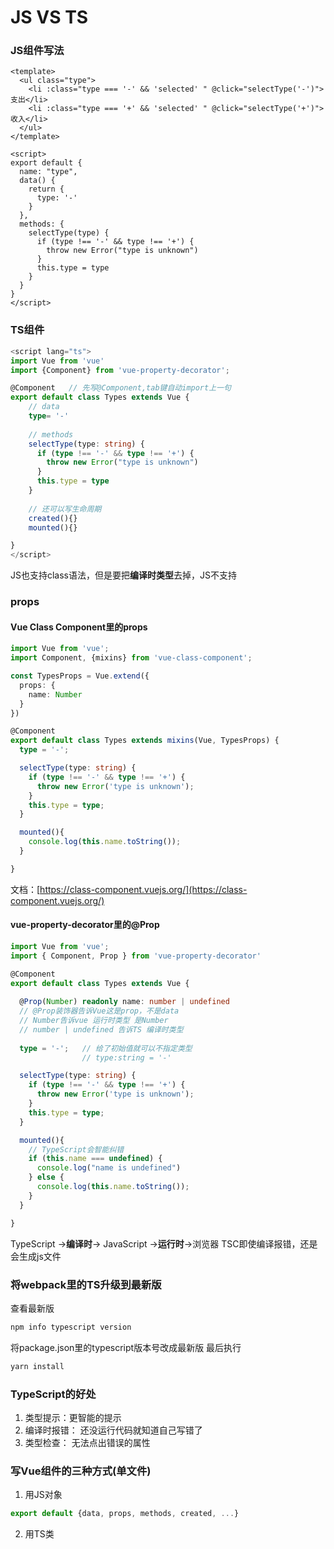 # JS VS TS

### JS组件写法
```vue
<template>
  <ul class="type">
    <li :class="type === '-' && 'selected' " @click="selectType('-')">支出</li>
    <li :class="type === '+' && 'selected' " @click="selectType('+')">收入</li>
  </ul>
</template>

<script>
export default {
  name: "type",
  data() {
    return {
      type: '-'
    }
  },
  methods: {
    selectType(type) {
      if (type !== '-' && type !== '+') {
        throw new Error("type is unknown")
      }
      this.type = type
    }
  }
}
</script>
```
### TS组件
```typescript
<script lang="ts">
import Vue from 'vue'
import {Component} from 'vue-property-decorator';

@Component   // 先写@Component,tab键自动import上一句
export default class Types extends Vue {
    // data
    type= '-'
  
    // methods
    selectType(type: string) {
      if (type !== '-' && type !== '+') {
        throw new Error("type is unknown")
      }
      this.type = type
    }
    
    // 还可以写生命周期
    created(){}
    mounted(){}

}
</script>
```
JS也支持class语法，但是要把**编译时类型**去掉，JS不支持


### props
#### Vue Class Component里的props
```typescript
import Vue from 'vue';
import Component, {mixins} from 'vue-class-component';

const TypesProps = Vue.extend({
  props: {
    name: Number
  }
})

@Component
export default class Types extends mixins(Vue, TypesProps) {
  type = '-';

  selectType(type: string) {
    if (type !== '-' && type !== '+') {
      throw new Error('type is unknown');
    }
    this.type = type;
  }

  mounted(){
    console.log(this.name.toString());
  }

}
```
文档：[https://class-component.vuejs.org/](https://class-component.vuejs.org/)
#### vue-property-decorator里的@Prop
```typescript
import Vue from 'vue';
import { Component, Prop } from 'vue-property-decorator'

@Component
export default class Types extends Vue {
  
  @Prop(Number) readonly name: number | undefined
  // @Prop装饰器告诉Vue这是prop，不是data
  // Number告诉vue 运行时类型 是Number
  // number | undefined 告诉TS 编译时类型
  
  type = '-';   // 给了初始值就可以不指定类型
                // type:string = '-'

  selectType(type: string) {
    if (type !== '-' && type !== '+') {
      throw new Error('type is unknown');
    }
    this.type = type;
  }

  mounted(){
    // TypeScript会智能纠错
    if (this.name === undefined) {
      console.log("name is undefined")
    } else {
      console.log(this.name.toString());
    }
  }

}
```
TypeScript ->**编译时**-> JavaScript ->**运行时**->浏览器
TSC即使编译报错，还是会生成js文件
### 将webpack里的TS升级到最新版
查看最新版
```bash
npm info typescript version
```
将package.json里的typescript版本号改成最新版
最后执行
```bash
yarn install
```
### TypeScript的好处

1. 类型提示：更智能的提示
1. 编译时报错： 还没运行代码就知道自己写错了
1. 类型检查： 无法点出错误的属性
### 写Vue组件的三种方式(单文件)

1. 用JS对象
```javascript
export default {data, props, methods, created, ...}
```


2. 用TS类 <script lang="ts">
```typescript
@Component
export default class xxx extends Vue {
  xxx: string = 'hi';
  @Prop(Number) xxx: number | undefinded;
}
```

3. 用 JS 类 <script lang="js">
```javascript
@Component
export default class xxx extends Vue {
  xxx = 'hi'
}
```




